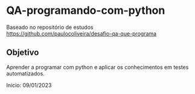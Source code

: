 # QA-programando-com-python

Baseado no repositório de estudos https://github.com/paulocoliveira/desafio-qa-que-programa

## Objetivo
Aprender a programar com python e aplicar os conhecimentos em testes automatizados.

Início: 09/01/2023